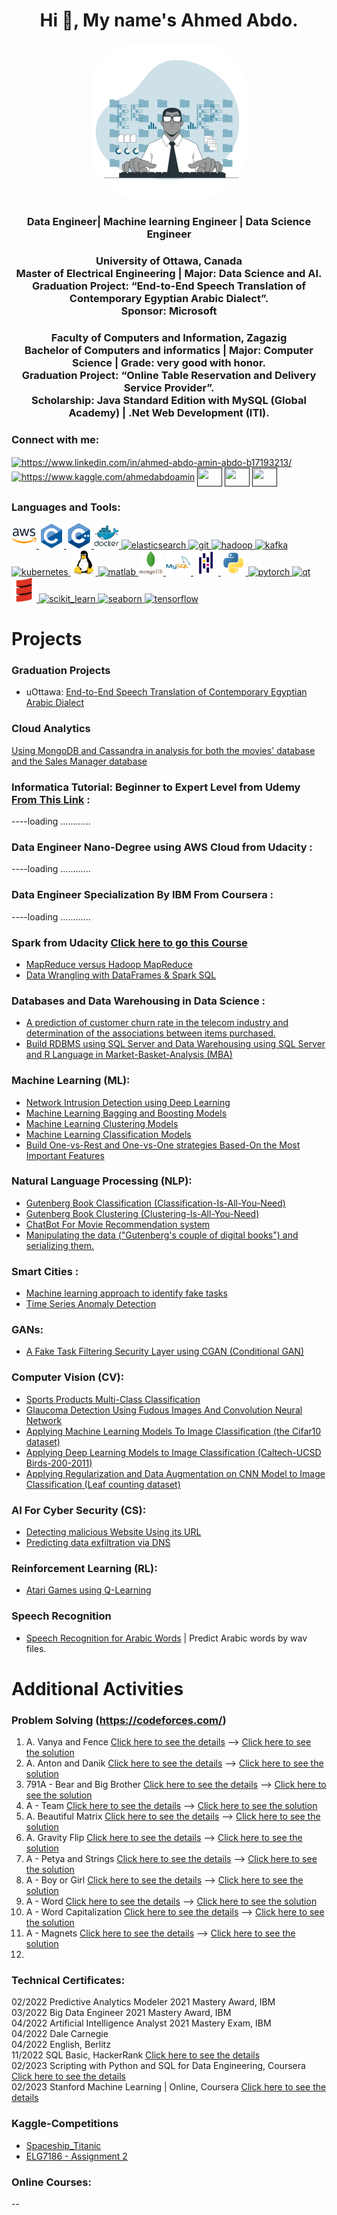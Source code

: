 <h1 align="center">Hi 👋, My name's Ahmed Abdo.</h1>
<div id="header" align="center">
  <img src=".\Images_pre\Data.gif" width="250" style="border-radius:31%"/>
</div>
<h3 align="center"> Data Engineer| Machine learning Engineer | Data Science Engineer</h3>
<h3 align="center"> 
<strong>University of Ottawa, Canada</strong><br/>
	Master of Electrical Engineering | Major: Data Science and AI. <br/>
	Graduation Project: “End-to-End Speech Translation of Contemporary Egyptian Arabic Dialect”.<br/>
	Sponsor: Microsoft
</h3>
<h3 align="center"> 
<strong>Faculty of Computers and Information, Zagazig</strong><br/>
	Bachelor of Computers and informatics | Major: Computer Science | Grade: very good with honor. <br/>
	Graduation Project: “Online Table Reservation and Delivery Service Provider”.<br/>
      Scholarship: Java Standard Edition with MySQL (Global Academy) | .Net Web Development (ITI).
</h3>

<h3 align="left">Connect with me:</h3>
<p align="left"> 
<a href="https://www.linkedin.com/in/ahmed-abdo-amin-abdo-b17193213/" target="blank"><img align="center" src="https://raw.githubusercontent.com/rahuldkjain/github-profile-readme-generator/master/src/images/icons/Social/linked-in-alt.svg" alt="https://www.linkedin.com/in/ahmed-abdo-amin-abdo-b17193213/" height="30" width="40" /></a>
<a href="https://www.kaggle.com/ahmedabdoamin" target="blank"><img align="center" src="https://raw.githubusercontent.com/rahuldkjain/github-profile-readme-generator/master/src/images/icons/Social/kaggle.svg" alt="https://www.kaggle.com/ahmedabdoamin" height="30" width="40" /></a>
<a href="" target="blank"><img align="center" src="https://raw.githubusercontent.com/rahuldkjain/github-profile-readme-generator/master/src/images/icons/Social/hackerrank.svg" alt="" height="30" width="40" /></a>
<a href="" target="blank"><img align="center" src="https://raw.githubusercontent.com/rahuldkjain/github-profile-readme-generator/master/src/images/icons/Social/codeforces.svg" alt="" height="30" width="40" /></a>
<a href="" target="blank"><img align="center" src="https://raw.githubusercontent.com/rahuldkjain/github-profile-readme-generator/master/src/images/icons/Social/leet-code.svg" alt="" height="30" width="40" /></a>
</p>

<h3 align="left">Languages and Tools:</h3>
<p align="left"> <a href="https://aws.amazon.com" target="_blank" rel="noreferrer"> <img src="https://raw.githubusercontent.com/devicons/devicon/master/icons/amazonwebservices/amazonwebservices-original-wordmark.svg" alt="aws" width="40" height="40"/> </a> <a href="https://www.cprogramming.com/" target="_blank" rel="noreferrer"> <img src="https://raw.githubusercontent.com/devicons/devicon/master/icons/c/c-original.svg" alt="c" width="40" height="40"/> </a> <a href="https://www.w3schools.com/cpp/" target="_blank" rel="noreferrer"> <img src="https://raw.githubusercontent.com/devicons/devicon/master/icons/cplusplus/cplusplus-original.svg" alt="cplusplus" width="40" height="40"/> </a> <a href="https://www.docker.com/" target="_blank" rel="noreferrer"> <img src="https://raw.githubusercontent.com/devicons/devicon/master/icons/docker/docker-original-wordmark.svg" alt="docker" width="40" height="40"/> </a> <a href="https://www.elastic.co" target="_blank" rel="noreferrer"> <img src="https://www.vectorlogo.zone/logos/elastic/elastic-icon.svg" alt="elasticsearch" width="40" height="40"/> </a> <a href="https://git-scm.com/" target="_blank" rel="noreferrer"> <img src="https://www.vectorlogo.zone/logos/git-scm/git-scm-icon.svg" alt="git" width="40" height="40"/> </a> <a href="https://hadoop.apache.org/" target="_blank" rel="noreferrer"> <img src="https://www.vectorlogo.zone/logos/apache_hadoop/apache_hadoop-icon.svg" alt="hadoop" width="40" height="40"/> </a> <a href="https://kafka.apache.org/" target="_blank" rel="noreferrer"> <img src="https://www.vectorlogo.zone/logos/apache_kafka/apache_kafka-icon.svg" alt="kafka" width="40" height="40"/> </a> <a href="https://kubernetes.io" target="_blank" rel="noreferrer"> <img src="https://www.vectorlogo.zone/logos/kubernetes/kubernetes-icon.svg" alt="kubernetes" width="40" height="40"/> </a> <a href="https://www.linux.org/" target="_blank" rel="noreferrer"> <img src="https://raw.githubusercontent.com/devicons/devicon/master/icons/linux/linux-original.svg" alt="linux" width="40" height="40"/> </a> <a href="https://www.mathworks.com/" target="_blank" rel="noreferrer"> <img src="https://upload.wikimedia.org/wikipedia/commons/2/21/Matlab_Logo.png" alt="matlab" width="40" height="40"/> </a> <a href="https://www.mongodb.com/" target="_blank" rel="noreferrer"> <img src="https://raw.githubusercontent.com/devicons/devicon/master/icons/mongodb/mongodb-original-wordmark.svg" alt="mongodb" width="40" height="40"/> </a> <a href="https://www.mysql.com/" target="_blank" rel="noreferrer"> <img src="https://raw.githubusercontent.com/devicons/devicon/master/icons/mysql/mysql-original-wordmark.svg" alt="mysql" width="40" height="40"/> </a> <a href="https://pandas.pydata.org/" target="_blank" rel="noreferrer"> <img src="https://raw.githubusercontent.com/devicons/devicon/2ae2a900d2f041da66e950e4d48052658d850630/icons/pandas/pandas-original.svg" alt="pandas" width="40" height="40"/> </a> <a href="https://www.python.org" target="_blank" rel="noreferrer"> <img src="https://raw.githubusercontent.com/devicons/devicon/master/icons/python/python-original.svg" alt="python" width="40" height="40"/> </a> <a href="https://pytorch.org/" target="_blank" rel="noreferrer"> <img src="https://www.vectorlogo.zone/logos/pytorch/pytorch-icon.svg" alt="pytorch" width="40" height="40"/> </a> <a href="https://www.qt.io/" target="_blank" rel="noreferrer"> <img src="https://upload.wikimedia.org/wikipedia/commons/0/0b/Qt_logo_2016.svg" alt="qt" width="40" height="40"/> </a> <a href="https://www.scala-lang.org" target="_blank" rel="noreferrer"> <img src="https://raw.githubusercontent.com/devicons/devicon/master/icons/scala/scala-original.svg" alt="scala" width="40" height="40"/> </a> <a href="https://scikit-learn.org/" target="_blank" rel="noreferrer"> <img src="https://upload.wikimedia.org/wikipedia/commons/0/05/Scikit_learn_logo_small.svg" alt="scikit_learn" width="40" height="40"/> </a> <a href="https://seaborn.pydata.org/" target="_blank" rel="noreferrer"> <img src="https://seaborn.pydata.org/_images/logo-mark-lightbg.svg" alt="seaborn" width="40" height="40"/> </a> <a href="https://www.tensorflow.org" target="_blank" rel="noreferrer"> <img src="https://www.vectorlogo.zone/logos/tensorflow/tensorflow-icon.svg" alt="tensorflow" width="40" height="40"/> </a> </p>

# Projects
### Graduation Projects
- uOttawa:
[End-to-End Speech Translation of Contemporary Egyptian Arabic Dialect](https://github.com/Ahmed-Abdo-Amin/End-to-EndSpeechTranslationofContemporaryEgyptianArabicDialect1)

### Cloud Analytics
[Using MongoDB and Cassandra in analysis for both the movies' database and the Sales Manager database](https://github.com/Ahmed-Abdo-Amin/UsingMongoDBandCassandrainanalysisforboththemoviesdatabaseandtheSalesManagerdatabase)

### Informatica Tutorial: Beginner to Expert Level from Udemy [From This Link](https://www.udemy.com/course/informatica-tutorial-beginner-to-expert-level/) :
----loading ............

### Data Engineer Nano-Degree using AWS Cloud from Udacity :
----loading ............
 
### Data Engineer Specialization By IBM From Coursera :
----loading ............
  
### Spark from Udacity [Click here to go this Course](https://learn.udacity.com/courses/ud2002)
- [MapReduce versus Hadoop MapReduce](https://github.com/Ahmed-Abdo-Amin/MapReduceversusHadoopMapReduce)
- [Data Wrangling with DataFrames & Spark SQL](https://github.com/Ahmed-Abdo-Amin/DataWranglingwithDataFramesandSparkSQL)

### Databases and Data Warehousing in Data Science :
- [A prediction of customer churn rate in the telecom industry and determination of the associations between items purchased.](https://github.com/Ahmed-Abdo-Amin/A_prediction_of_customer_churn_rate_and_-the_associations_between_items_purchased)
- [Build RDBMS using SQL Server and Data Warehousing using SQL Server and R Language in Market-Basket-Analysis (MBA)](https://github.com/Ahmed-Abdo-Amin/RDBMS-SQLData-Warehousing-OLAP)

### Machine Learning (ML):
- [Network Intrusion Detection using Deep Learning](https://github.com/Ahmed-Abdo-Amin/Machine_learning_Project_Detect_anomalies_using_Deep_learning-main)
- [Machine Learning Bagging and Boosting Models](https://github.com/Ahmed-Abdo-Amin/Machine-learning-Bagging-and-Boosting-models-Fourth_assignment-main)
- [Machine Learning Clustering Models](https://github.com/Ahmed-Abdo-Amin/Machine-learning-Clustering-models-Third_assignment-main)
- [Machine Learning Classification Models](https://github.com/Ahmed-Abdo-Amin/-Machine-learning-Classification-models-Second_assignment-main)
- [Build One-vs-Rest and One-vs-One strategies Based-On the Most Important Features](https://github.com/Ahmed-Abdo-Amin/Machine-learning-OVR-vs-OVO-First_assignment-main)

### Natural Language Processing (NLP):
- [Gutenberg Book Classification (Classification-Is-All-You-Need)](https://github.com/Ahmed-Abdo-Amin/Text_Classification_The_Gutenbergs-_books)
- [Gutenberg Book Clustering (Clustering-Is-All-You-Need)](https://github.com/Ahmed-Abdo-Amin/Text_Clustering_The_Gutenbergs-_books)
- [ChatBot For Movie Recommendation system](https://github.com/Ahmed-Abdo-Amin/Movie_Recommendation_system)
- [Manipulating the data ("Gutenberg's couple of digital books") and serializing them.](https://github.com/Ahmed-Abdo-Amin/TextDataPartitioning)

### Smart Cities :
- [Machine learning approach to identify fake tasks](https://github.com/Ahmed-Abdo-Amin/machine-learning-ML-approaches-to-identify-fake-tasks-main)
- [Time Series Anomaly Detection](https://github.com/Ahmed-Abdo-Amin/Time_Series_Anomaly_Detection-main)

### GANs:
- [A Fake Task Filtering Security Layer using CGAN (Conditional GAN)](https://github.com/Ahmed-Abdo-Amin/A-Fake-Task-Filtering-Security-Layer-using-CGAN-Conditional-GAN)

### Computer Vision (CV):
- [Sports Products Multi-Class Classification](https://github.com/Ahmed-Abdo-Amin/SportsProductsMulti-ClassClassification)
- [Glaucoma Detection Using Fudous Images And Convolution Neural Network](https://github.com/Ahmed-Abdo-Amin/Glaucoma_Detection_Using_Fudous_Images_And_Convolution_Neural_Network)
- [Applying Machine Learning Models To Image Classification (the Cifar10 dataset)](https://github.com/Ahmed-Abdo-Amin/ApplyingMachineLearningModelsToImageClassification)
- [Applying Deep Learning Models to Image Classification (Caltech-UCSD Birds-200-2011)](https://github.com/Ahmed-Abdo-Amin/ApplyingDeepLearningModelsToImageClassification)
- [Applying Regularization and Data Augmentation on CNN Model to Image Classification (Leaf counting dataset)](https://github.com/Ahmed-Abdo-Amin/ApplyingRegularization-DataAugmentationOnCNNModelToImageClassification)

### AI For Cyber Security (CS):
- [Detecting malicious Website Using its URL](https://github.com/Ahmed-Abdo-Amin/DetectingmaliciousWebsiteUsingitsURL1)
- [Predicting data exfiltration via DNS](https://github.com/Ahmed-Abdo-Amin/PredictingdataexfiltrationviaDNS)

### Reinforcement Learning (RL):
- [Atari Games using Q-Learning](https://github.com/Ahmed-Abdo-Amin/Atari_Games_using_Q-Learning_ReinforcementLearning)

### Speech Recognition
- [Speech Recognition for Arabic Words](https://www.kaggle.com/code/ahmedabdoamin/speech-recognition-for-arabic-words) | Predict Arabic words by wav files.

# Additional Activities
### Problem Solving (https://codeforces.com/)
1. A. Vanya and Fence [Click here to see the details](http://codeforces.com/contest/677/problem/A) --> [Click here to see the solution](https://codeforces.com/contest/677/submission/193214034)
2. A. Anton and Danik [Click here to see the details](https://codeforces.com/contest/734/problem/A) --> [Click here to see the solution](https://codeforces.com/contest/734/submission/193317595)
3. 791A - Bear and Big Brother [Click here to see the details](https://codeforces.com/problemset/problem/791/A) --> [Click here to see the solution](https://codeforces.com/problemset/submission/791/193446956)
4. A - Team  [Click here to see the details](https://codeforces.com/contest/231/problem/A) --> [Click here to see the solution](https://codeforces.com/contest/231/submission/193454502)
5. A. Beautiful Matrix  [Click here to see the details](https://codeforces.com/contest/263/problem/A) --> [Click here to see the solution](https://codeforces.com/contest/263/submission/193587333)
6. A. Gravity Flip  [Click here to see the details](https://codeforces.com/contest/405/problem/A) --> [Click here to see the solution](https://codeforces.com/contest/405/submission/193724385)
7. A - Petya and Strings [Click here to see the details](https://codeforces.com/contest/112/problem/A) --> [Click here to see the solution](https://codeforces.com/contest/112/submission/193820889)
8. A - Boy or Girl [Click here to see the details](https://codeforces.com/contest/236/problem/A) --> [Click here to see the solution](https://codeforces.com/contest/236/submission/193980589)
9. A - Word [Click here to see the details](https://codeforces.com/contest/59/problem/A) --> [Click here to see the solution](https://codeforces.com/contest/59/submission/194095420)
10. A - Word Capitalization [Click here to see the details](https://codeforces.com/contest/281/problem/A) --> [Click here to see the solution](https://codeforces.com/contest/281/submission/194100980)
11. A - Magnets [Click here to see the details](https://codeforces.com/contest/344/problem/A) --> [Click here to see the solution](https://codeforces.com/contest/344/submission/194186313)
12. 
### Technical Certificates:
02/2022 Predictive Analytics Modeler 2021 Mastery Award, IBM <br/>
03/2022 Big Data Engineer 2021 Mastery Award, IBM<br/>
04/2022 Artificial Intelligence Analyst 2021 Mastery Exam, IBM<br/>
04/2022 Dale Carnegie<br/>
04/2022 English, Berlitz<br/>
11/2022 SQL Basic, HackerRank [Click here to see the details](https://www.hackerrank.com/certificates/fc0d41ee4294)<br/>
02/2023 Scripting with Python and SQL for Data Engineering, Coursera [Click here to see the details](https://coursera.org/share/f9374652e7ee41149cc0d416d2f7fc5a)<br/>
02/2023 Stanford Machine Learning | Online, Coursera [Click here to see the details](https://coursera.org/share/0cc4fb600f17c11d389a26ceb6a27763)<br/>
### Kaggle-Competitions
- [Spaceship_Titanic](https://github.com/Ahmed-Abdo-Amin/Kaggle-Competitions/tree/main/Spaceship_Titanic)
- [ELG7186 - Assignment 2](https://www.kaggle.com/competitions/assignment-2-binary-classifier/leaderboard)

### Online Courses:
--
